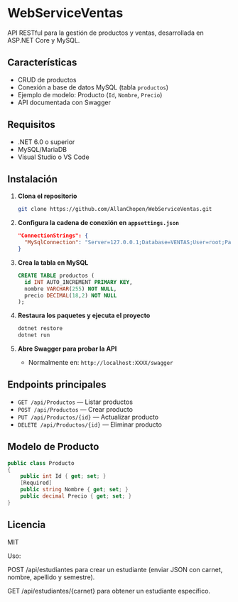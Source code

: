 # WebServiceVentas

API RESTful para la gestión de productos y ventas, desarrollada en ASP.NET Core y MySQL.

## Características

- CRUD de productos
- Conexión a base de datos MySQL (tabla `productos`)
- Ejemplo de modelo: Producto (`Id`, `Nombre`, `Precio`)
- API documentada con Swagger

## Requisitos

- .NET 6.0 o superior
- MySQL/MariaDB
- Visual Studio o VS Code

## Instalación

1. **Clona el repositorio**
   ```bash
   git clone https://github.com/AllanChopen/WebServiceVentas.git
   ```

2. **Configura la cadena de conexión en `appsettings.json`**
   ```json
   "ConnectionStrings": {
     "MySqlConnection": "Server=127.0.0.1;Database=VENTAS;User=root;Password=;"
   }
   ```

3. **Crea la tabla en MySQL**
   ```sql
   CREATE TABLE productos (
     id INT AUTO_INCREMENT PRIMARY KEY,
     nombre VARCHAR(255) NOT NULL,
     precio DECIMAL(18,2) NOT NULL
   );
   ```

4. **Restaura los paquetes y ejecuta el proyecto**
   ```bash
   dotnet restore
   dotnet run
   ```

5. **Abre Swagger para probar la API**
   - Normalmente en: `http://localhost:XXXX/swagger`

## Endpoints principales

- `GET /api/Productos` — Listar productos
- `POST /api/Productos` — Crear producto
- `PUT /api/Productos/{id}` — Actualizar producto
- `DELETE /api/Productos/{id}` — Eliminar producto

## Modelo de Producto

```csharp
public class Producto
{
    public int Id { get; set; }
    [Required]
    public string Nombre { get; set; }
    public decimal Precio { get; set; }
}
```

## Licencia

MIT


Uso:

POST /api/estudiantes para crear un estudiante (enviar JSON con carnet, nombre, apellido y semestre).

GET /api/estudiantes/{carnet} para obtener un estudiante específico.
